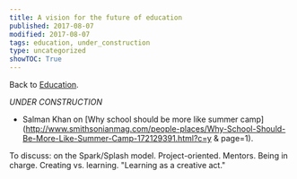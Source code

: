```yaml
---
title: A vision for the future of education
published: 2017-08-07
modified: 2017-08-07
tags: education, under_construction
type: uncategorized
showTOC: True
---
```




Back to [Education](Education.html).

*UNDER CONSTRUCTION*

+ Salman Khan on [Why school should be more like summer camp](http://www.smithsonianmag.com/people-places/Why-School-Should-Be-More-Like-Summer-Camp-172129391.html?c=y
&
page=1).

To discuss: on the Spark/Splash model. Project-oriented. Mentors. Being in charge. Creating vs. learning. "Learning as a creative act."

 


